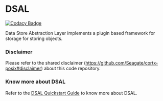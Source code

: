 

# DSAL

[![Codacy Badge](https://api.codacy.com/project/badge/Grade/d24a585319b847958f2ce2ca2abd8ef0)](https://app.codacy.com/gh/Seagate/cortx-dsal?utm_source=github.com&utm_medium=referral&utm_content=Seagate/cortx-dsal&utm_campaign=Badge_Grade)

Data Store Abstraction Layer implements a plugin based framework for storage
for storing objects.

### Disclaimer
Please refer to the shared disclaimer (https://github.com/Seagate/cortx-posix#disclaimer) about this code repository.

### Know more about DSAL
Refer to the [DSAL Quickstart Guide](doc/HighLevelOverview.md) to know more about DSAL.
